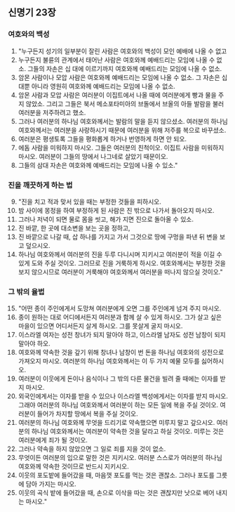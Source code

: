 ## 신명기 23장

### 여호와의 백성
1. "누구든지 성기의 일부분이 잘린 사람은 여호와의 백성이 모인 예배에 나올 수 없고
2. 누구든지 불륜의 관계에서 태어난 사람은 여호와께 예배드리는 모임에 나올 수 없소. 그들의 자손은 십 대에 이르기까지 여호와께 예배드리는 모임에 나올 수 없소.
3. 암몬 사람이나 모압 사람은 여호와께 예배드리는 모임에 나올 수 없소. 그 자손은 십 대뿐 아니라 영원히 여호와께 예배드리는 모임에 나올 수 없소.
4. 암몬 사람과 모압 사람은 여러분이 이집트에서 나올 때에 여러분에게 빵과 물을 주지 않았소. 그리고 그들은 북서 메소포타미아의 브돌에서 브올의 아들 발람을 불러 여러분을 저주하려고 했소.
5. 그러나 여러분의 하나님 여호와께서는 발람의 말을 듣지 않으셨소. 여러분의 하나님 여호와께서는 여러분을 사랑하시기 때문에 여러분을 위해 저주를 복으로 바꾸셨소.
6. 여러분은 평생토록 그들을 평화롭게 하거나 번영하게 하면 안 되오.
7. 에돔 사람을 미워하지 마시오. 그들은 여러분의 친척이오. 이집트 사람을 미워하지 마시오. 여러분이 그들의 땅에서 나그네로 살았기 때문이오.
8. 그들의 삼대 자손은 여호와께 예배드리는 모임에 나올 수 있소."
### 진을 깨끗하게 하는 법
9. "진을 치고 적과 맞서 있을 때는 부정한 것들을 피하시오.
10. 밤 사이에 몽정을 하여 부정하게 된 사람은 진 밖으로 나가서 돌아오지 마시오.
11. 그러나 저녁이 되면 물로 몸을 씻고, 해가 지면 진으로 돌아올 수 있소.
12. 진 바깥, 한 곳에 대소변을 보는 곳을 정하고,
13. 진 바깥으로 나갈 때, 삽 하나를 가지고 가서 그것으로 땅에 구멍을 파낸 뒤 변을 보고 덮으시오.
14. 하나님 여호와께서 여러분의 진을 두루 다니시며 지키시고 여러분이 적을 이길 수 있게 도와 주실 것이오. 그러므로 진을 거룩하게 하시오. 여호와께서는 부정한 것을 보지 않으시므로 여러분이 거룩해야 여호와께서 여러분을 떠나지 않으실 것이오."
### 그 밖의 율법
15. "어떤 종이 주인에게서 도망쳐 여러분에게 오면 그를 주인에게 넘겨 주지 마시오.
16. 종이 원하는 대로 어디에서든지 여러분과 함께 살 수 있게 하시오. 그가 살고 싶은 마을이 있으면 어디서든지 살게 하시오. 그를 못살게 굴지 마시오.
17. 이스라엘 여자는 성전 창녀가 되지 말아야 하고, 이스라엘 남자도 성전 남창이 되지 말아야 하오.
18. 여호와께 약속한 것을 갚기 위해 창녀나 남창이 번 돈을 하나님 여호와의 성전으로 가져오지 마시오. 여러분의 하나님 여호와께서는 이 두 가지 예물 모두를 싫어하시오.
19. 여러분이 이웃에게 돈이나 음식이나 그 밖의 다른 물건을 빌려 줄 때에는 이자를 받지 마시오.
20. 외국인에게서는 이자를 받을 수 있으나 이스라엘 백성에게서는 이자를 받지 마시오. 그래야 여러분의 하나님 여호와께서 여러분이 하는 모든 일에 복을 주실 것이오. 여러분이 들어가 차지할 땅에서 복을 주실 것이오.
21. 여러분의 하나님 여호와께 무엇을 드리기로 약속했으면 미루지 말고 갚으시오. 여러분의 하나님 여호와께서는 여러분이 약속한 것을 달라고 하실 것이오. 미루는 것은 여러분에게 죄가 될 것이오.
22. 그러나 약속을 하지 않았으면 그 일로 죄를 지을 것이 없소.
23. 무엇이든 여러분의 입으로 말한 것은 지키시오. 여러분 스스로가 여러분의 하나님 여호와께 약속한 것이므로 반드시 지키시오.
24. 이웃의 포도밭에 들어갔을 때, 마음껏 포도를 먹는 것은 괜찮소. 그러나 포도를 그릇에 담아 가지는 마시오.
25. 이웃의 곡식 밭에 들어갔을 때, 손으로 이삭을 따는 것은 괜찮지만 낫으로 베어 내지는 마시오."